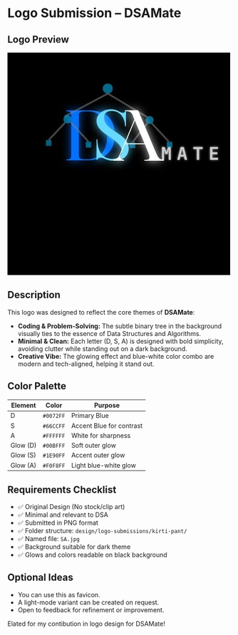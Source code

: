 # Logo Submission – DSAMate

##  Logo Preview

![DSAMate Logo](./SA.jpg)

##  Description

This logo was designed to reflect the core themes of **DSAMate**:
- **Coding & Problem-Solving:** The subtle binary tree in the background visually ties to the essence of Data Structures and Algorithms.
- **Minimal & Clean:** Each letter (D, S, A) is designed with bold simplicity, avoiding clutter while standing out on a dark background.
- **Creative Vibe:** The glowing effect and blue-white color combo are modern and tech-aligned, helping it stand out.

##  Color Palette

| Element | Color | Purpose |
|--------|--------|---------|
| D | `#0072FF` | Primary Blue |
| S | `#66CCFF` | Accent Blue for contrast |
| A | `#FFFFFF` | White for sharpness |
| Glow (D) | `#00BFFF` | Soft outer glow |
| Glow (S) | `#1E90FF` | Accent outer glow |
| Glow (A) | `#F0F8FF` | Light blue-white glow |

##  Requirements Checklist

- ✅ Original Design (No stock/clip art)  
- ✅ Minimal and relevant to DSA  
- ✅ Submitted in PNG format  
- ✅ Folder structure: `design/logo-submissions/kirti-pant/`  
- ✅ Named file: `SA.jpg`  
- ✅ Background suitable for dark theme  
- ✅ Glows and colors readable on black background 

##  Optional Ideas

- You can use this as favicon.
- A light-mode variant can be created on request.
- Open to feedback for refinement or improvement.

Elated for my contibution in logo design for DSAMate! 
